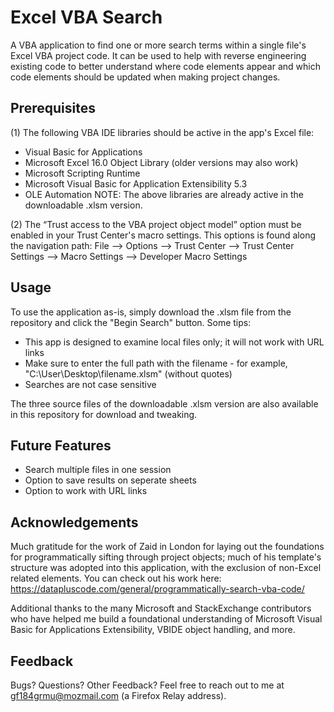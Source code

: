 # Excel VBA Search
A VBA application to find one or more search terms within a single file's Excel VBA project code. It can be used to help with
reverse engineering existing code to better understand where code elements appear and which code elements should be updated when making 
project changes.

## Prerequisites
(1) The following VBA IDE libraries should be active in the app's Excel file:
  * Visual Basic for Applications
  * Microsoft Excel 16.0 Object Library (older versions may also work)
  * Microsoft Scripting Runtime
  * Microsoft Visual Basic for Application Extensibility 5.3
  * OLE Automation
NOTE: The above libraries are already active in the downloadable .xlsm version.
  
 (2) The “Trust access to the VBA project object model” option must be enabled in your Trust Center's macro settings. This options is
  found along the navigation path: File --> Options --> Trust Center --> Trust Center Settings --> Macro Settings --> Developer Macro Settings

## Usage

To use the application as-is, simply download the .xlsm file from the repository and click the "Begin Search" button. Some tips:
* This app is designed to examine local files only; it will not work with URL links
* Make sure to enter the full path with the filename - for example, "C:\User\Desktop\filename.xlsm" (without quotes)
* Searches are not case sensitive

The three source files of the downloadable .xlsm version are also available in this repository for download and tweaking.

## Future Features
* Search multiple files in one session
* Option to save results on seperate sheets
* Option to work with URL links

## Acknowledgements
Much gratitude for the work of Zaid in London for laying out the foundations for programmatically sifting through project objects; 
much of his template's structure was adopted into this application, with the exclusion of non-Excel related elements. You can check out 
his work here: https://datapluscode.com/general/programmatically-search-vba-code/

Additional thanks to the many Microsoft and StackExchange contributors who have helped me build a foundational understanding
of Microsoft Visual Basic for Applications Extensibility, VBIDE object handling, and more.

## Feedback
Bugs? Questions? Other Feedback? Feel free to reach out to me at gf184grmu@mozmail.com (a Firefox Relay address).
